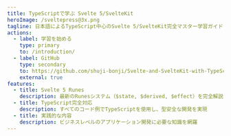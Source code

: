 ```yaml
---
title: TypeScriptで学ぶ Svelte 5/SvelteKit
heroImage: /sveltepress@3x.png
tagline: 日本語によるTypeScript中心のSvelte 5/SvelteKit完全マスター学習ガイド
actions:
  - label: 学習を始める
    type: primary
    to: /introduction/
  - label: GitHub
    type: secondary
    to: https://github.com/shuji-bonji/Svelte-and-SvelteKit-with-TypeScript
    external: true
features:
  - title: Svelte 5 Runes
    description: 最新のRunesシステム（$state, $derived, $effect）を完全解説
  - title: TypeScript完全対応
    description: すべてのコード例でTypeScriptを使用し、型安全な開発を実現
  - title: 実践的な内容
    description: ビジネスレベルのアプリケーション開発に必要な知識を網羅
---
```

